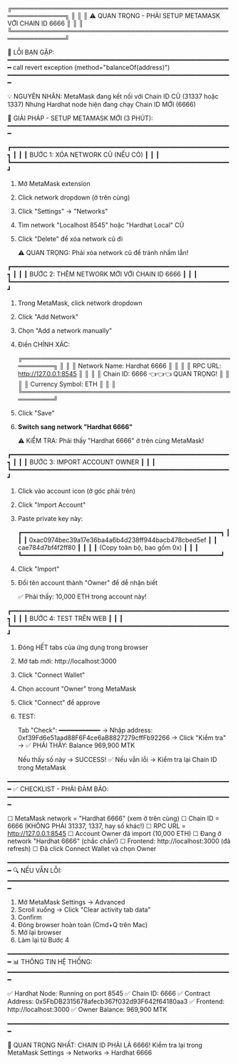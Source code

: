 ╔══════════════════════════════════════════════════════════════╗
║                                                              ║
║   ⚠️  QUAN TRỌNG - PHẢI SETUP METAMASK VỚI CHAIN ID 6666    ║
║                                                              ║
╚══════════════════════════════════════════════════════════════╝

🔴 LỖI BẠN GẶP:
━━━━━━━━━━━━━━━━━━━━━━━━━━━━━━━━━━━━━━━━━━━━━━━━━━━━━━━━━━━━
call revert exception (method="balanceOf(address)")
━━━━━━━━━━━━━━━━━━━━━━━━━━━━━━━━━━━━━━━━━━━━━━━━━━━━━━━━━━━━

💡 NGUYÊN NHÂN:
MetaMask đang kết nối với Chain ID CŨ (31337 hoặc 1337)
Nhưng Hardhat node hiện đang chạy Chain ID MỚI (6666)

🎯 GIẢI PHÁP - SETUP METAMASK MỚI (3 PHÚT):
━━━━━━━━━━━━━━━━━━━━━━━━━━━━━━━━━━━━━━━━━━━━━━━━━━━━━━━━━━━━


┏━━━━━━━━━━━━━━━━━━━━━━━━━━━━━━━━━━━━━━━━━━━━━━━━━━━━━━━━━━┓
┃                                                             ┃
┃   BƯỚC 1: XÓA NETWORK CŨ (NẾU CÓ)                          ┃
┃                                                             ┃
┗━━━━━━━━━━━━━━━━━━━━━━━━━━━━━━━━━━━━━━━━━━━━━━━━━━━━━━━━━━┛

1. Mở MetaMask extension
2. Click network dropdown (ở trên cùng)
3. Click "Settings" → "Networks"
4. Tìm network "Localhost 8545" hoặc "Hardhat Local" CŨ
5. Click "Delete" để xóa network cũ đi

   ⚠️  QUAN TRỌNG: Phải xóa network cũ để tránh nhầm lẫn!


┏━━━━━━━━━━━━━━━━━━━━━━━━━━━━━━━━━━━━━━━━━━━━━━━━━━━━━━━━━━┓
┃                                                             ┃
┃   BƯỚC 2: THÊM NETWORK MỚI VỚI CHAIN ID 6666               ┃
┃                                                             ┃
┗━━━━━━━━━━━━━━━━━━━━━━━━━━━━━━━━━━━━━━━━━━━━━━━━━━━━━━━━━━┛

1. Trong MetaMask, click network dropdown
2. Click "Add Network"
3. Chọn "Add a network manually"
4. Điền CHÍNH XÁC:

   ╔═══════════════════════════════════════════════════════╗
   ║                                                       ║
   ║  Network Name:     Hardhat 6666                      ║
   ║                                                       ║
   ║  RPC URL:          http://127.0.0.1:8545             ║
   ║                                                       ║
   ║  Chain ID:         6666          👈👈👈 QUAN TRỌNG!  ║
   ║                                                       ║
   ║  Currency Symbol:  ETH                               ║
   ║                                                       ║
   ╚═══════════════════════════════════════════════════════╝

5. Click "Save"
6. **Switch sang network "Hardhat 6666"**

   ⚠️  KiỂM TRA: Phải thấy "Hardhat 6666" ở trên cùng MetaMask!


┏━━━━━━━━━━━━━━━━━━━━━━━━━━━━━━━━━━━━━━━━━━━━━━━━━━━━━━━━━━┓
┃                                                             ┃
┃   BƯỚC 3: IMPORT ACCOUNT OWNER                             ┃
┃                                                             ┃
┗━━━━━━━━━━━━━━━━━━━━━━━━━━━━━━━━━━━━━━━━━━━━━━━━━━━━━━━━━━┛

1. Click vào account icon (ở góc phải trên)
2. Click "Import Account"
3. Paste private key này:

   ┏━━━━━━━━━━━━━━━━━━━━━━━━━━━━━━━━━━━━━━━━━━━━━━━━━━━━━┓
   ┃                                                        ┃
   ┃  0xac0974bec39a17e36ba4a6b4d238ff944bacb478cbed5ef   ┃
   ┃  cae784d7bf4f2ff80                                    ┃
   ┃                                                        ┃
   ┃  (Copy toàn bộ, bao gồm 0x)                           ┃
   ┃                                                        ┃
   ┗━━━━━━━━━━━━━━━━━━━━━━━━━━━━━━━━━━━━━━━━━━━━━━━━━━━━━┛

4. Click "Import"
5. Đổi tên account thành "Owner" để dễ nhận biết

   ✅ Phải thấy: 10,000 ETH trong account này!


┏━━━━━━━━━━━━━━━━━━━━━━━━━━━━━━━━━━━━━━━━━━━━━━━━━━━━━━━━━━┓
┃                                                             ┃
┃   BƯỚC 4: TEST TRÊN WEB                                    ┃
┃                                                             ┃
┗━━━━━━━━━━━━━━━━━━━━━━━━━━━━━━━━━━━━━━━━━━━━━━━━━━━━━━━━━━┛

1. Đóng HẾT tabs của ứng dụng trong browser

2. Mở tab mới: http://localhost:3000

3. Click "Connect Wallet"

4. Chọn account "Owner" trong MetaMask

5. Click "Connect" để approve

6. TEST:
   
   Tab "Check":
   ━━━━━━━━━━━
   → Nhập address: 0xf39Fd6e51aad88F6F4ce6aB8827279cffFb92266
   → Click "Kiểm tra"
   → ✅ PHẢI THẤY: Balance 969,900 MTK

   Nếu thấy số này → SUCCESS! ✅
   Nếu vẫn lỗi → Kiểm tra lại Chain ID trong MetaMask


━━━━━━━━━━━━━━━━━━━━━━━━━━━━━━━━━━━━━━━━━━━━━━━━━━━━━━━━━━━━
  ✅ CHECKLIST - PHẢI ĐẢM BẢO:
━━━━━━━━━━━━━━━━━━━━━━━━━━━━━━━━━━━━━━━━━━━━━━━━━━━━━━━━━━━━

☐ MetaMask network = "Hardhat 6666" (xem ở trên cùng)
☐ Chain ID = 6666 (KHÔNG PHẢI 31337, 1337, hay số khác!)
☐ RPC URL = http://127.0.0.1:8545
☐ Account Owner đã import (10,000 ETH)
☐ Đang ở network "Hardhat 6666" (chắc chắn!)
☐ Frontend: http://localhost:3000 (đã refresh)
☐ Đã click Connect Wallet và chọn Owner

━━━━━━━━━━━━━━━━━━━━━━━━━━━━━━━━━━━━━━━━━━━━━━━━━━━━━━━━━━━━
  🔍 NẾU VẪN LỖI:
━━━━━━━━━━━━━━━━━━━━━━━━━━━━━━━━━━━━━━━━━━━━━━━━━━━━━━━━━━━━

1. Mở MetaMask Settings → Advanced
2. Scroll xuống → Click "Clear activity tab data"
3. Confirm
4. Đóng browser hoàn toàn (Cmd+Q trên Mac)
5. Mở lại browser
6. Làm lại từ Bước 4

━━━━━━━━━━━━━━━━━━━━━━━━━━━━━━━━━━━━━━━━━━━━━━━━━━━━━━━━━━━━
  📊 THÔNG TIN HỆ THỐNG:
━━━━━━━━━━━━━━━━━━━━━━━━━━━━━━━━━━━━━━━━━━━━━━━━━━━━━━━━━━━━

✅ Hardhat Node:     Running on port 8545
✅ Chain ID:         6666
✅ Contract Address: 0x5FbDB2315678afecb367f032d93F642f64180aa3
✅ Frontend:         http://localhost:3000
✅ Owner Balance:    969,900 MTK

━━━━━━━━━━━━━━━━━━━━━━━━━━━━━━━━━━━━━━━━━━━━━━━━━━━━━━━━━━━━

🎯 QUAN TRỌNG NHẤT: CHAIN ID PHẢI LÀ 6666!
   Kiểm tra lại trong MetaMask Settings → Networks → Hardhat 6666
